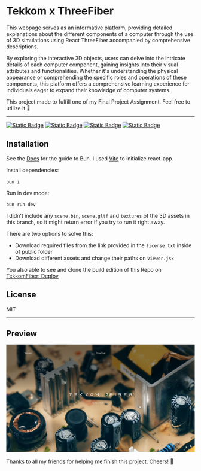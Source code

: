 # Tekkom x ThreeFiber

This webpage serves as an informative platform, providing detailed explanations about the different components of a computer through the use of 3D simulations using React ThreeFiber accompanied by comprehensive descriptions. 

By exploring the interactive 3D objects, users can delve into the intricate details of each computer component, gaining insights into their visual attributes and functionalities. Whether it's understanding the physical appearance or comprehending the specific roles and operations of these components, this platform offers a comprehensive learning experience for individuals eager to expand their knowledge of computer systems.

This project made to fulfill one of my Final Project Assignment. Feel free to utilize it 🙌

---

[![Static Badge](https://img.shields.io/badge/node-20.10.0-1603)][node] [![Static Badge](https://img.shields.io/badge/bun-1.0.16-f472b6)][bun1.0.16] [![Static Badge](https://img.shields.io/badge/React-18.2.0-087ea4)][react] [![Static Badge](https://img.shields.io/badge/Vite-v4-ffdb33)][vite]

## Installation

See the [Docs][bun] for the guide to Bun. I used [Vite][vite] to initialize react-app.

Install dependencies:
```
bun i
```

Run in dev mode:
```
bun run dev
```

I didn't include any `scene.bin`, `scene.gltf` and `textures` of the 3D assets in this branch, so it might return error if you try to run it right away.

There are two options to solve this:
- Download required files from the link provided in the `license.txt` inside of public folder
- Download different assets and change their paths on `Viewer.jsx`

You also able to see and clone the build edition of this Repo on [TekkomFiber: Deploy][deploy]

## License

MIT

---

## Preview

![preview](./public/assets/preview.png)

Thanks to all my friends for helping me finish this project. Cheers! 🥂

[node]: https://nodejs.org/en/blog/release/v20.10.0
[bun]: https://bun.sh/docs
[bun1.0.16]: https://bun.sh/blog/bun-v1.0.16
[react]: https://react.dev/learn
[vite]: https://v4.vitejs.dev/
[deploy]: https://github.com/SenzawaG/TekkomFiber.dev/tree/deploy